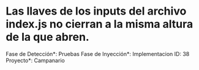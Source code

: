 # Las llaves de los inputs del archivo index.js no cierran a la misma altura de la que abren.

Fase de Detección*: Pruebas
Fase de Inyección*: Implementacion
ID: 38
Proyecto*: Campanario